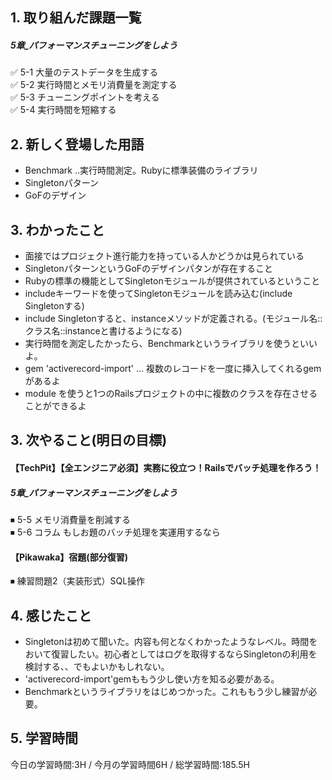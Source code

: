 ## 1. 取り組んだ課題一覧
##### 5章_パフォーマンスチューニングをしよう
✅ 5-1 大量のテストデータを生成する  
✅ 5-2 実行時間とメモリ消費量を測定する   
✅ 5-3 チューニングポイントを考える   
✅ 5-4 実行時間を短縮する  

## 2. 新しく登場した用語
- Benchmark ..実行時間測定。Rubyに標準装備のライブラリ
- Singletonパターン
- GoFのデザイン

## 3. わかったこと
- 面接ではプロジェクト進行能力を持っている人かどうかは見られている
- SingletonパターンというGoFのデザインパタンが存在すること
- Rubyの標準の機能としてSingletonモジュールが提供されているということ
- includeキーワードを使ってSingletonモジュールを読み込む(include Singletonする)
- include Singletonすると、instanceメソッドが定義される。(モジュール名::クラス名::instanceと書けるようになる)
- 実行時間を測定したかったら、Benchmarkというライブラリを使うといいよ。
- gem 'activerecord-import' ... 複数のレコードを一度に挿入してくれるgemがあるよ
- module を使うと1つのRailsプロジェクトの中に複数のクラスを存在させることができるよ

## 3. 次やること(明日の目標)
#### 【TechPit】【全エンジニア必須】実務に役立つ！Railsでバッチ処理を作ろう！
##### 5章_パフォーマンスチューニングをしよう
⏹ 5-5 メモリ消費量を削減する  
⏹ 5-6 コラム もしお題のバッチ処理を実運用するなら  

#### 【Pikawaka】宿題(部分復習)
⏹ 練習問題2（実装形式）SQL操作  

## 4. 感じたこと
- Singletonは初めて聞いた。内容も何となくわかったようなレベル。時間をおいて復習したい。初心者としてはログを取得するならSingletonの利用を検討する、、でもよいかもしれない。
- 'activerecord-import'gemももう少し使い方を知る必要がある。
- Benchmarkというライブラリをはじめつかった。これももう少し練習が必要。

## 5. 学習時間
今日の学習時間:3H / 今月の学習時間6H / 総学習時間:185.5H　
